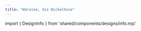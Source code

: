 ```yaml
---
title: "Waralee, die Wickelhose"
---
```


import { DesignInfo } from 'shared/components/designs/info.mjs'

<DesignInfo design='waralee' docs />

